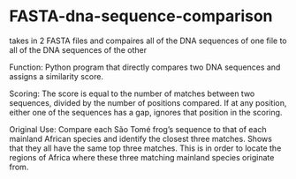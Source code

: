 # FASTA-dna-sequence-comparison
takes in 2 FASTA files and compaires all of the DNA sequences of one file to all of the DNA sequences of the other

Function: 
Python program that directly compares two DNA sequences and assigns a similarity score. 

Scoring:
The score is equal to the number of matches between two sequences, divided by the number of positions compared. If at any position, either one of the sequences has a gap, ignores that position in the scoring.

Original Use: 
Compare each São Tomé frog’s sequence to that of each mainland African species and identify the closest three matches. Shows that they all have the same top three matches. This is in order to locate the regions of Africa where these three matching mainland species originate from.
